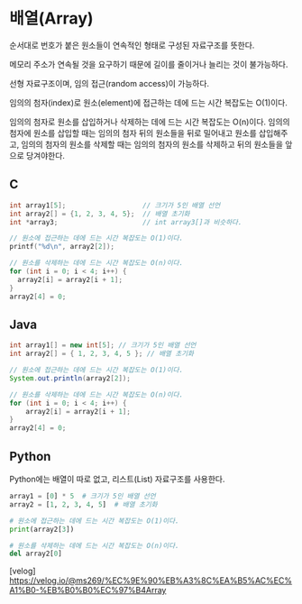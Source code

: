 # 배열(Array)

순서대로 번호가 붙은 원소들이 연속적인 형태로 구성된 자료구조를 뜻한다.

메모리 주소가 연속될 것을 요구하기 때문에 길이를 줄이거나 늘리는 것이 불가능하다.

선형 자료구조이며, 임의 접근(random access)이 가능하다.

임의의 첨자(index)로 원소(element)에 접근하는 데에 드는 시간 복잡도는 O(1)이다.

임의의 첨자로 원소를 삽입하거나 삭제하는 데에 드는 시간 복잡도는 O(n)이다.
임의의 첨자에 원소를 삽입할 때는 임의의 첨자 뒤의 원소들을 뒤로 밀어내고 원소를 삽입해주고, 임의의 첨자의 원소를 삭제할 때는 임의의 첨자의 원소를 삭제하고 뒤의 원소들을 앞으로 당겨야한다.

## C

```c
int array1[5];                   // 크기가 5인 배열 선언
int array2[] = {1, 2, 3, 4, 5};  // 배열 초기화
int *array3;                     // int array3[]과 비슷하다.

// 원소에 접근하는 데에 드는 시간 복잡도는 O(1)이다.
printf("%d\n", array2[2]);

// 원소를 삭제하는 데에 드는 시간 복잡도는 O(n)이다.
for (int i = 0; i < 4; i++) {
  array2[i] = array2[i + 1];
}
array2[4] = 0;
```

## Java

```java
int array1[] = new int[5]; // 크기가 5인 배열 선언
int array2[] = { 1, 2, 3, 4, 5 }; // 배열 초기화

// 원소에 접근하는 데에 드는 시간 복잡도는 O(1)이다.
System.out.println(array2[2]);

// 원소를 삭제하는 데에 드는 시간 복잡도는 O(n)이다.
for (int i = 0; i < 4; i++) {
    array2[i] = array2[i + 1];
}
array2[4] = 0;
```

## Python

Python에는 배열이 따로 없고, 리스트(List) 자료구조를 사용한다.

```py
array1 = [0] * 5  # 크기가 5인 배열 선언
array2 = [1, 2, 3, 4, 5]  # 배열 초기화

# 원소에 접근하는 데에 드는 시간 복잡도는 O(1)이다.
print(array2[3])

# 원소를 삭제하는 데에 드는 시간 복잡도는 O(n)이다.
del array2[0]
```

[velog] <https://velog.io/@ms269/%EC%9E%90%EB%A3%8C%EA%B5%AC%EC%A1%B0-%EB%B0%B0%EC%97%B4Array>
